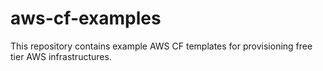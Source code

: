 # aws-cf-examples

This repository contains example AWS CF templates for provisioning free tier AWS infrastructures.
